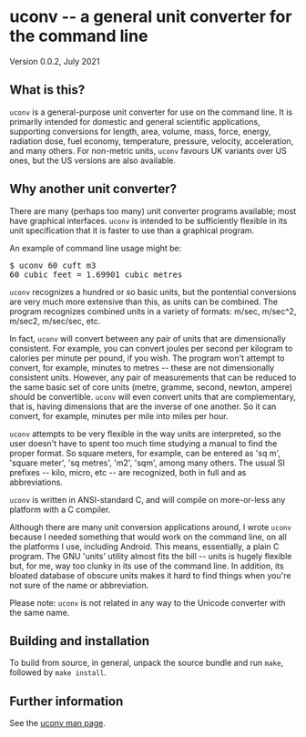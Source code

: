 <h1>uconv -- a general unit converter for the command line</h1> 

Version 0.0.2, July 2021 

<h2>What is this?</h2>

<code>uconv</code> is a general-purpose unit converter for use on the 
command line. It is primarily intended for domestic and general 
scientific applications, supporting conversions for length, area, volume,
mass, force, energy, radiation dose, fuel economy, temperature, pressure,
 velocity, acceleration, and many others. For non-metric units,
<code>uconv</code> favours UK variants over US ones, but the US versions are
also available. 

<h2>Why another unit converter?</h2>

There are many (perhaps too many) unit converter 
programs available; 
most have graphical interfaces. <code>uconv</code> is intended to be sufficiently
flexible in its unit specification that it is faster to use than a graphical
program. 
<p/>
An example of command line usage might be:

<pre class="codeblock">
$ uconv 60 cuft m3
60 cubic feet = 1.69901 cubic metres
</pre>

<code>uconv</code> recognizes a hundred or so basic units, but the pontential
conversions are very much more extensive than this, as units can be combined.
The program recognizes combined units in a variety of formats:
m/sec, m/sec^2, m/sec2, m/sec/sec, etc. 
<p/>
In fact, <code>uconv</code> will convert between any pair of units that are
dimensionally consistent. For example, you can convert joules per second per
kilogram to calories per minute per pound, if you wish. The program won't
attempt to convert, for example, minutes to metres -- these are not
dimensionally consistent units. However, any pair of measurements that 
can be reduced
to the same basic set of core units (metre, gramme, second, newton, ampere)
should be convertible. <code>uconv</code> will even convert units that
are complementary, that is, having dimensions that are the inverse of
one another. So it can convert, for example, minutes per mile into miles per hour. 
<p/>
<code>uconv</code> attempts to be very flexible in the way units are
interpreted, so the user doesn't have to spent too much time studying a manual
to find the proper format. So square meters, for example, can be entered as 'sq
m', 'square meter', 'sq metres', 'm2', 'sqm', among many others. The usual SI
prefixes -- kilo, micro, etc -- are recognized, both in full and as
abbreviations.
<p/>
<code>uconv</code> is written in ANSI-standard C, and will compile on more-or-less
any platform with a C compiler.
<p/>
Although there are many unit conversion applications around, I wrote
<code>uconv</code> because I needed something that would work on the command line,
on all the platforms I use, including Android. This means, essentially,
a plain C program. The GNU 'units' utility almost fits the bill 
-- units is hugely flexible but, for me, way too 
clunky in its use of the command line. In addition, its bloated
database of obscure units makes it hard to find things when you're not sure
of the name or abbreviation.
<p/>
Please note: <code>uconv</code> is not related in any way to the Unicode
converter with the same name.

<h2>Building and installation</h2>

To build from source, in general, unpack the source bundle and 
run <code>make</code>, followed
by <code>make install</code>. 


<h2>Further information</h2>

See the [uconv man page](uconv.man.html).

